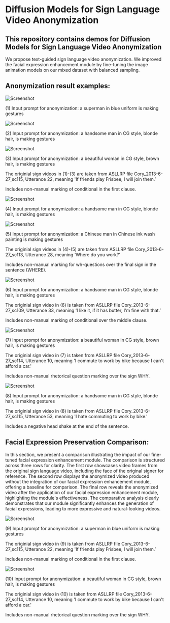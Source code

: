 # Diffusion Models for Sign Language Video Anonymization

## This repository contains demos for Diffusion Models for Sign Language Video Anonymization
We propose text-guided sign language video anonymization. 
We improved the facial expression enhancement module by fine-tuning the image animation models on our mixed dataset with balanced sampling.

## Anonymization result examples:

![Screenshot](demos/6188928_hed0_100_compare.gif)

(1) Input prompt for anonymization: a superman in blue uniform is making gestures

![Screenshot](demos/6188928_hed0_101_compare.gif)

(2) Input prompt for anonymization: a handsome man in CG style, blonde hair, is making gestures

![Screenshot](demos/6188928_nhed1_wm_compare.gif)

(3) Input prompt for anonymization: a beautiful woman in CG style, brown hair, is making gestures

The originial sign videos in (1)-(3) are taken from ASLLRP file Cory_2013-6-27_sc115, Utterance 22, meaning 'If friends play Frisbee, I will join them.’ 

Includes non-manual marking of conditional in the first clause.

![Screenshot](demos/633534_nhed1_compare_keep.gif)

(4) Input prompt for anonymization: a handsome man in CG style, blonde hair, is making gestures

![Screenshot](demos/633534_nhed2_compare_keep.gif)

(5) Input prompt for anonymization: a Chinese man in Chinese ink wash painting is making gestures

The originial sign videos in (4)-(5) are taken from ASLLRP file Cory_2013-6-27_sc113, Utterance 28, meaning ‘Where do you work?’

Includes non-manual marking for wh-questions over the final sign in the sentence (WHERE).

![Screenshot](demos/8397739_nhed1_compare_keep.gif)

(6) Input prompt for anonymization: a handsome man in CG style, blonde hair, is making gestures

The originial sign video in (6) is taken from ASLLRP file Cory_2013-6-27_sc109, Utterance 33, meaning ‘I like it, if it has butter, I'm fine with that.’

Includes non-manual marking of conditional over the middle clause.

![Screenshot](demos/79801108_nhed1_wm_compare.gif)

(7) Input prompt for anonymization: a beautiful woman in CG style, brown hair, is making gestures

The originial sign video in (7) is taken from ASLLRP file Cory_2013-6-27_sc114, Utterance 10, meaning 'I commute to work by bike because I can't afford a car.'

Includes non-manual rhetorical question marking over the sign WHY.


![Screenshot](demos/6186858_nhed1_compare_keep.gif)

(8) Input prompt for anonymization: a handsome man in CG style, blonde hair, is making gestures

The originial sign video in (8) is taken from ASLLRP file Cory_2013-6-27_sc115, Utterance 53, meaning 'I hate commuting to work by bike.'

Includes a negative head shake at the end of the sentence.


## Facial Expression Preservation Comparison:

In this section, we present a comparison illustrating the impact of our fine-tuned facial expression enhancement module. The comparison is structured across three rows for clarity. The first row showcases video frames from the original sign language video, including the face of the original signer for reference. The second row displays the anonymized video produced without the integration of our facial expression enhancement module, offering a baseline for comparison. The final row reveals the anonymized video after the application of our facial expression enhancement module, highlighting the module's effectiveness. The comparative analysis clearly demonstrates that our module significantly enhances the generation of facial expressions, leading to more expressive and natural-looking videos.

![Screenshot](demos/7118_head_2.gif)

(9) Input prompt for anonymization: a superman in blue uniform is making gestures

The originial sign video in (9) is taken from ASLLRP file Cory_2013-6-27_sc115, Utterance 22, meaning 'If friends play Frisbee, I will join them.’ 

Includes non-manual marking of conditional in the first clause.

![Screenshot](demos/79801108_head_2.gif)

(10) Input prompt for anonymization: a beautiful woman in CG style, brown hair, is making gestures

The originial sign video in (10) is taken from ASLLRP file Cory_2013-6-27_sc114, Utterance 10, meaning 'I commute to work by bike because I can't afford a car.'

Includes non-manual rhetorical question marking over the sign WHY.

